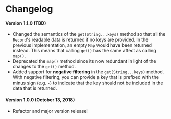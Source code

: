 # Changelog

#### Version 1.1.0 (TBD)
* Changed the semantics of the `get(String...keys)` method so that all the `Record`'s readable data is returned if no keys are provided. In the previous implementation, an empty `Map` would have been returned instead. This means that calling `get()` has the same affect as calling `map()`.
* Deprecated the `map()` method since its now redundant in light of the changes to the `get()` method.
* Added support for **negative filtering** in the `get(String...keys)` method. With negative filtering, you can provide a key that is prefixed with the minus sign (e.g. `-`) to indicate that the key should not be included in the data that is returned.

#### Version 1.0.0 (October 13, 2018)
* Refactor and major version release!